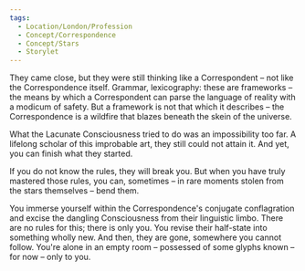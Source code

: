 ```yaml
---
tags:
  - Location/London/Profession
  - Concept/Correspondence
  - Concept/Stars
  - Storylet
---
```

They came close, but they were still thinking like a Correspondent – not like the Correspondence itself. Grammar, lexicography: these are frameworks – the means by which a Correspondent can parse the language of reality with a modicum of safety. But a framework is not that which it describes – the Correspondence is a wildfire that blazes beneath the skein of the universe.

What the Lacunate Consciousness tried to do was an impossibility too far. A lifelong scholar of this improbable art, they still could not attain it. And yet, you can finish what they started.

If you do not know the rules, they will break you. But when you have truly mastered those rules, you can, sometimes – in rare moments stolen from the stars themselves – bend them.

You immerse yourself within the Correspondence's conjugate conflagration and excise the dangling Consciousness from their linguistic limbo. There are no rules for this; there is only you. You revise their half-state into something wholly new. And then, they are gone, somewhere you cannot follow. You're alone in an empty room – possessed of some glyphs known – for now – only to you. 